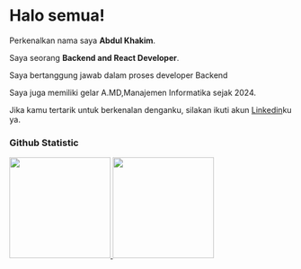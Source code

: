 # Halo semua! 

Perkenalkan nama saya **Abdul Khakim**.<br>

Saya seorang **Backend and React Developer**.<br>

Saya bertanggung jawab dalam proses developer Backend <br>

Saya juga memiliki gelar A.MD,Manajemen Informatika sejak 2024.<br>

Jika kamu tertarik untuk berkenalan denganku, silakan ikuti akun [Linkedin](https://www.linkedin.com/in/abdul-khakim-10611a280/)ku ya.

### Github Statistic
<p align="left">
<a href="https://github.com/theKims0">
  <img height="180em" src="https://github-readme-stats-eight-theta.vercel.app/api?username=penuliscode&show_icons=true&theme=algolia&include_all_commits=true&count_private=true"/>
  <img height="180em" src="https://github-readme-stats-eight-theta.vercel.app/api/top-langs/?username=penuliscode&layout=compact&layout=compact&theme=algolia"/>
</a>
</p>
